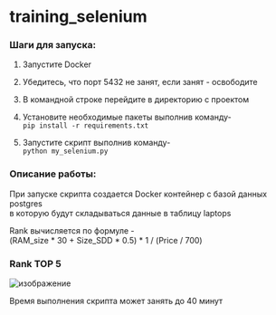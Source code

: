 #  training_selenium

### Шаги для запуска: ### 

1. Запустите Docker

1. Убедитесь, что порт 5432 не занят, если занят - освободите

2. В командной строке перейдите в директорию с проектом

3. Установите необходимые пакеты выполнив команду-  
`pip install -r requirements.txt`

4. Запустите скрипт выполнив команду-  
`python my_selenium.py`


### Описание работы: ### 

При запуске скрипта создается Docker контейнер с базой данных postgres  
в которую будут складываться данные в таблицу laptops  

Rank вычисляется по формуле -  
(RAM_size * 30 + Size_SDD * 0.5) * 1 / (Price / 700)  

### Rank TOP 5 ### 
![изображение](https://user-images.githubusercontent.com/57752592/213621093-49dd06e5-0938-4306-b28c-b1ae9161bf85.png)

Время выполнения скрипта может занять до 40 минут
